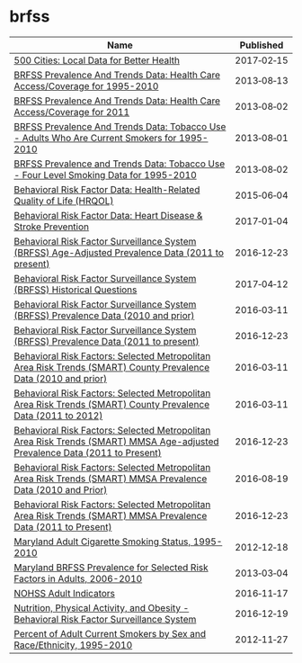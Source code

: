 # brfss

Name | Published
---- | ---------
[500 Cities: Local Data for Better Health](../datasets/6vp6-wxuq.md) | 2017&#x2011;02&#x2011;15
[BRFSS Prevalence And Trends Data: Health Care Access/Coverage for 1995-2010](../datasets/t984-9cdv.md) | 2013&#x2011;08&#x2011;13
[BRFSS Prevalence And Trends Data: Health Care Access/Coverage for 2011](../datasets/5ekf-pmct.md) | 2013&#x2011;08&#x2011;02
[BRFSS Prevalence And Trends Data: Tobacco Use - Adults Who Are Current Smokers for 1995-2010](../datasets/j8jk-5ztv.md) | 2013&#x2011;08&#x2011;01
[BRFSS Prevalence and Trends Data: Tobacco Use - Four Level Smoking Data for 1995-2010](../datasets/8zak-ewtm.md) | 2013&#x2011;08&#x2011;02
[Behavioral Risk Factor Data: Health-Related Quality of Life (HRQOL)](../datasets/xuxn-8kju.md) | 2015&#x2011;06&#x2011;04
[Behavioral Risk Factor Data: Heart Disease & Stroke Prevention](../datasets/4ny5-qn3w.md) | 2017&#x2011;01&#x2011;04
[Behavioral Risk Factor Surveillance System (BRFSS) Age-Adjusted Prevalence Data (2011 to present)](../datasets/d2rk-yvas.md) | 2016&#x2011;12&#x2011;23
[Behavioral Risk Factor Surveillance System (BRFSS) Historical Questions](../datasets/iuq5-y9ct.md) | 2017&#x2011;04&#x2011;12
[Behavioral Risk Factor Surveillance System (BRFSS) Prevalence Data (2010 and prior)](../datasets/y4ft-s73h.md) | 2016&#x2011;03&#x2011;11
[Behavioral Risk Factor Surveillance System (BRFSS) Prevalence Data (2011 to present)](../datasets/dttw-5yxu.md) | 2016&#x2011;12&#x2011;23
[Behavioral Risk Factors: Selected Metropolitan Area Risk Trends (SMART) County Prevalence Data (2010 and prior)](../datasets/acme-vg9e.md) | 2016&#x2011;03&#x2011;11
[Behavioral Risk Factors: Selected Metropolitan Area Risk Trends (SMART) County Prevalence Data (2011 to 2012)](../datasets/cpem-dkkm.md) | 2016&#x2011;03&#x2011;11
[Behavioral Risk Factors: Selected Metropolitan Area Risk Trends (SMART) MMSA Age-adjusted Prevalence Data (2011 to Present)](../datasets/at7e-uhkc.md) | 2016&#x2011;12&#x2011;23
[Behavioral Risk Factors: Selected Metropolitan Area Risk Trends (SMART) MMSA Prevalence Data (2010 and Prior)](../datasets/waxm-p5qv.md) | 2016&#x2011;08&#x2011;19
[Behavioral Risk Factors: Selected Metropolitan Area Risk Trends (SMART) MMSA Prevalence Data (2011 to Present)](../datasets/j32a-sa6u.md) | 2016&#x2011;12&#x2011;23
[Maryland Adult Cigarette Smoking Status, 1995-2010](../datasets/ycny-6riz.md) | 2012&#x2011;12&#x2011;18
[Maryland BRFSS Prevalence for Selected Risk Factors in Adults, 2006-2010](../datasets/p93z-n4v3.md) | 2013&#x2011;03&#x2011;04
[NOHSS Adult Indicators](../datasets/jz6n-v26y.md) | 2016&#x2011;11&#x2011;17
[Nutrition, Physical Activity, and Obesity - Behavioral Risk Factor Surveillance System](../datasets/hn4x-zwk7.md) | 2016&#x2011;12&#x2011;19
[Percent of Adult Current Smokers by Sex and Race/Ethnicity, 1995-2010](../datasets/xyrh-5e77.md) | 2012&#x2011;11&#x2011;27

